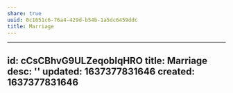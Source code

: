 ```yaml
---
share: true
uuid: 0c1651c6-76a4-429d-b54b-1a5dc6459ddc
title: Marriage
---
```

---
id: cCsCBhvG9ULZeqobIqHRO
title: Marriage
desc: ''
updated: 1637377831646
created: 1637377831646
---
